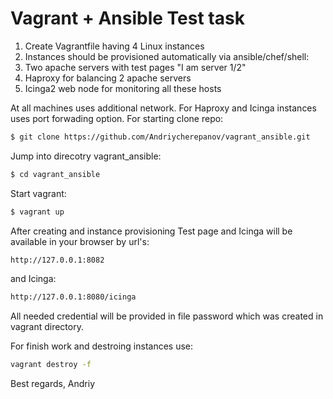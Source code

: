 # Vagrant + Ansible Test task

  1. Create Vagrantfile having 4 Linux instances
  2. Instances should be provisioned automatically via ansible/chef/shell:
  3. Two apache servers with test pages "I am server 1/2"
  4. Haproxy for balancing 2 apache servers
  5. Icinga2 web node for monitoring all these hosts

At all machines uses additional network. For Haproxy and Icinga instances uses port forwading option.
For starting clone repo:
```sh
$ git clone https://github.com/Andriycherepanov/vagrant_ansible.git
```
Jump into  direcotry vagrant_ansible:
```sh
$ cd vagrant_ansible
```
Start vagrant:
```sh
$ vagrant up
```
After creating and instance provisioning Test page and Icinga will be available in your browser by url's:
```sh
http://127.0.0.1:8082
```
and Icinga:
```sh
http://127.0.0.1:8080/icinga
```
All needed credential will be provided in file password which was created in vagrant directory.

For finish work and destroing instances use:
```sh
vagrant destroy -f
```

Best regards,
Andriy
